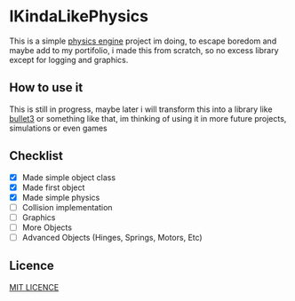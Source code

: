 # IKindaLikePhysics
This is a simple [physics engine](https://en.wikipedia.org/wiki/Physics_engine) project im doing, to escape boredom and maybe add to my portifolio, i made this from scratch, so no excess library except for logging and graphics.

## How to use it
This is still in progress, maybe later i will transform this into a library like [bullet3](https://github.com/bulletphysics/bullet3) or something like that, im thinking of using it in more future projects, simulations or even games

## Checklist
- [x] Made simple object class
- [x] Made first object
- [x] Made simple physics
- [ ] Collision implementation 
- [ ] Graphics
- [ ] More Objects
- [ ] Advanced Objects (Hinges, Springs, Motors, Etc)

## Licence
[MIT LICENCE](LICENCE)